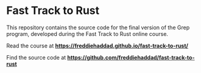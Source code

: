 # Fast Track to Rust

This repository contains the source code for the final version of the Grep
program, developed during the Fast Track to Rust online course.

Read the course at **https://freddiehaddad.github.io/fast-track-to-rust/**

Find the source code at **https://github.com/freddiehaddad/fast-track-to-rust**
